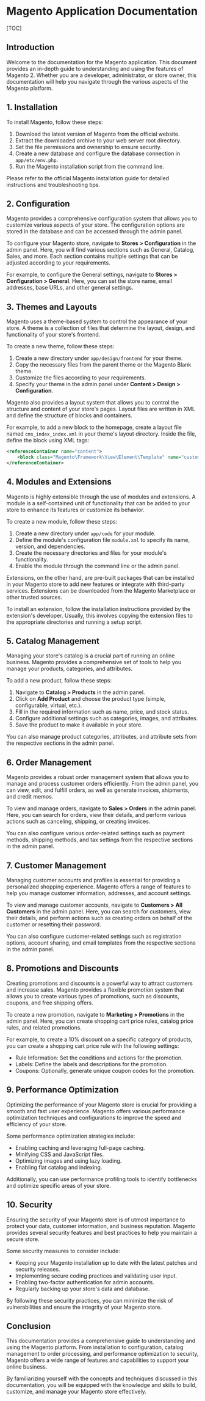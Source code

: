 # Magento Application Documentation

[TOC]

## Introduction

Welcome to the documentation for the Magento application. This document provides an in-depth guide to understanding and
using the features of Magento 2. Whether you are a developer, administrator, or store owner, this documentation will
help you navigate through the various aspects of the Magento platform.

## 1. Installation

To install Magento, follow these steps:

1. Download the latest version of Magento from the official website.
2. Extract the downloaded archive to your web server root directory.
3. Set the file permissions and ownership to ensure security.
4. Create a new database and configure the database connection in `app/etc/env.php`.
5. Run the Magento installation script from the command line.

Please refer to the official Magento installation guide for detailed instructions and troubleshooting tips.

## 2. Configuration

Magento provides a comprehensive configuration system that allows you to customize various aspects of your store. The
configuration options are stored in the database and can be accessed through the admin panel.

To configure your Magento store, navigate to **Stores > Configuration** in the admin panel. Here, you will find various
sections such as General, Catalog, Sales, and more. Each section contains multiple settings that can be adjusted
according to your requirements.

For example, to configure the General settings, navigate to **Stores > Configuration > General**. Here, you can set the
store name, email addresses, base URLs, and other general settings.

## 3. Themes and Layouts

Magento uses a theme-based system to control the appearance of your store. A theme is a collection of files that
determine the layout, design, and functionality of your store's frontend.

To create a new theme, follow these steps:

1. Create a new directory under `app/design/frontend` for your theme.
2. Copy the necessary files from the parent theme or the Magento Blank theme.
3. Customize the files according to your requirements.
4. Specify your theme in the admin panel under **Content > Design > Configuration**.

Magento also provides a layout system that allows you to control the structure and content of your store's pages. Layout
files are written in XML and define the structure of blocks and containers.

For example, to add a new block to the homepage, create a layout file named `cms_index_index.xml` in your theme's layout
directory. Inside the file, define the block using XML tags:

```xml
<referenceContainer name="content">
    <block class="Magento\Framework\View\Element\Template" name="custom.block" template="custom_block.phtml"/>
</referenceContainer>
```

## 4. Modules and Extensions

Magento is highly extensible through the use of modules and extensions. A module is a self-contained unit of
functionality that can be added to your store to enhance its features or customize its behavior.

To create a new module, follow these steps:

1. Create a new directory under `app/code` for your module.
2. Define the module's configuration file `module.xml` to specify its name, version, and dependencies.
3. Create the necessary directories and files for your module's functionality.
4. Enable the module through the command line or the admin panel.

Extensions, on the other hand, are pre-built packages that can be installed in your Magento store to add new features or
integrate with third-party services. Extensions can be downloaded from the Magento Marketplace or other trusted sources.

To install an extension, follow the installation instructions provided by the extension's developer. Usually, this
involves copying the extension files to the appropriate directories and running a setup script.

## 5. Catalog Management

Managing your store's catalog is a crucial part of running an online business. Magento provides a comprehensive set of
tools to help you manage your products, categories, and attributes.

To add a new product, follow these steps:

1. Navigate to **Catalog > Products** in the admin panel.
2. Click on **Add Product** and choose the product type (simple, configurable, virtual, etc.).
3. Fill in the required information such as name, price, and stock status.
4. Configure additional settings such as categories, images, and attributes.
5. Save the product to make it available in your store.

You can also manage product categories, attributes, and attribute sets from the respective sections in the admin panel.

## 6. Order Management

Magento provides a robust order management system that allows you to manage and process customer orders efficiently.
From the admin panel, you can view, edit, and fulfill orders, as well as generate invoices, shipments, and credit memos.

To view and manage orders, navigate to **Sales > Orders** in the admin panel. Here, you can search for orders, view
their details, and perform various actions such as canceling, shipping, or creating invoices.

You can also configure various order-related settings such as payment methods, shipping methods, and tax settings from
the respective sections in the admin panel.

## 7. Customer Management

Managing customer accounts and profiles is essential for providing a personalized shopping experience. Magento offers a
range of features to help you manage customer information, addresses, and account settings.

To view and manage customer accounts, navigate to **Customers > All Customers** in the admin panel. Here, you can search
for customers, view their details, and perform actions such as creating orders on behalf of the customer or resetting
their password.

You can also configure customer-related settings such as registration options, account sharing, and email templates from
the respective sections in the admin panel.

## 8. Promotions and Discounts

Creating promotions and discounts is a powerful way to attract customers and increase sales. Magento provides a flexible
promotion system that allows you to create various types of promotions, such as discounts, coupons, and free shipping
offers.

To create a new promotion, navigate to **Marketing > Promotions** in the admin panel. Here, you can create shopping cart
price rules, catalog price rules, and related promotions.

For example, to create a 10% discount on a specific category of products, you can create a shopping cart price rule with
the following settings:

- Rule Information: Set the conditions and actions for the promotion.
- Labels: Define the labels and descriptions for the promotion.
- Coupons: Optionally, generate unique coupon codes for the promotion.

## 9. Performance Optimization

Optimizing the performance of your Magento store is crucial for providing a smooth and fast user experience. Magento
offers various performance optimization techniques and configurations to improve the speed and efficiency of your store.

Some performance optimization strategies include:

- Enabling caching and leveraging full-page caching.
- Minifying CSS and JavaScript files.
- Optimizing images and using lazy loading.
- Enabling flat catalog and indexing.

Additionally, you can use performance profiling tools to identify bottlenecks and optimize specific areas of your store.

## 10. Security

Ensuring the security of your Magento store is of utmost importance to protect your data, customer information, and
business reputation. Magento provides several security features and best practices to help you maintain a secure store.

Some security measures to consider include:

- Keeping your Magento installation up to date with the latest patches and security releases.
- Implementing secure coding practices and validating user input.
- Enabling two-factor authentication for admin accounts.
- Regularly backing up your store's data and database.

By following these security practices, you can minimize the risk of vulnerabilities and ensure the integrity of your
Magento store.

## Conclusion

This documentation provides a comprehensive guide to understanding and using the Magento platform. From installation to
configuration, catalog management to order processing, and performance optimization to security, Magento offers a wide
range of features and capabilities to support your online business.

By familiarizing yourself with the concepts and techniques discussed in this documentation, you will be equipped with
the knowledge and skills to build, customize, and manage your Magento store effectively.
